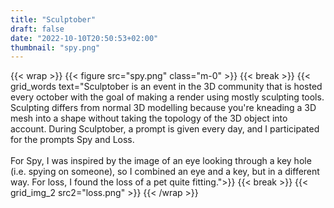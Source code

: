 ```yaml
---
title: "Sculptober"
draft: false
date: "2022-10-10T20:50:53+02:00"
thumbnail: "spy.png"
---
```

{{< wrap >}}
{{< figure src="spy.png" class="m-0" >}}
{{< break >}}
{{< grid_words text="Sculptober is an event in the 3D community that is hosted every october with the goal of making a render using mostly sculpting tools. Sculpting differs from normal 3D modelling because you're kneading a 3D mesh into a shape without taking the topology of the 3D object into account. During Sculptober, a prompt is given every day, and I participated for the prompts Spy and Loss.<br><br>For Spy, I was inspired by the image of an eye looking through a key hole (i.e. spying on someone), so I combined an eye and a key, but in a different way. For loss, I found the loss of a pet quite fitting.">}}
{{< break >}}
{{< grid_img_2 src2="loss.png" >}}
{{< /wrap >}}